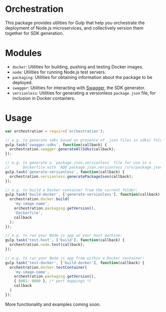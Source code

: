 Orchestration
===============

This package provides utilities for Gulp that help you orchestrate the
deployment of Node.js microservices, and collectively version
them together for SDK generation.

Modules
==========

- `docker`: Utilities for building, pushing and testing Docker images.
- `node`: Utilities for running Node.js test servers.
- `packaging`: Utilities for obtaining information about the package to be deployed.
- `swagger`: Utilities for interacting with [Swagger](http://swagger.io/), the SDK generator.
- `versionless`: Utilities for generating a versionless `package.json` file, for inclusion in Docker containers.

Usage
======

```javascript
var orchestration = require('orchestration');

// e.g. to generate sdks based on presence of .json files in sdks/ folder:
gulp.task('swagger-sdks', function(callback) {
  orchestration.swagger.generateAllSdks(callback);
});

// e.g. to generate a `package.json.versionless` file for use in a
//      Dockerfile with `ADD package.json.versionless /srv/package.json`:
gulp.task('generate-versionless', function(callback) {
  orchestration.versionless.generatePackageJson(callback);
});

// e.g. to build a Docker container from the current folder:
gulp.task('build-docker', ['generate-versionless'], function(callback) {
  orchestration.docker.build(
    'my-image-name',
    orchestration.packaging.getVersion(),
    'Dockerfile',
    callback
  );
});

// e.g. to run your Node.js app on your host machine:
gulp.task('test-host', ['build'], function(callback) {
  orchestration.node.test(callback);
});

// e.g. to run your Node.js app from within a Docker container:
gulp.task('test-docker', ['build-docker'], function(callback) {
  orchestration.docker.testContainer(
    'my-image-name',
    orchestration.packaging.getVersion(),
    { 8001: 8080 }, /* port mappings */
    callback
  )
});

```

More functionality and examples coming soon.